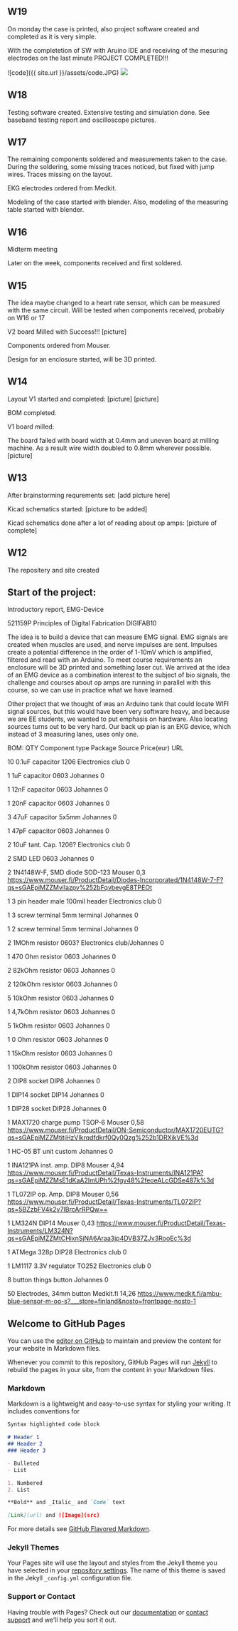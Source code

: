 ## W19

On monday the case is printed, also
project software created and completed as it is very simple. 

With the completetion of SW with Aruino IDE and receiving of the mesuring electrodes on the last minute
PROJECT COMPLETED!!!

![code]({{ site.url }}/assets/code.JPG)
<img src="{{ site.baseurl }}https://raw.githubusercontent.com/Demkku/EMG-Device/master/assets/code.JPG">

## W18

Testing software created. Extensive testing and simulation done. 
See baseband testing report and oscilloscope pictures.

## W17

The remaining components soldered and measurements taken to the case.
During the soldering, some missing traces noticed, but fixed with jump wires.
Traces missing on the layout.

EKG electrodes ordered from Medkit.

Modeling of the case started with blender.
Also, modeling of the measuring table started with blender.

## W16

Midterm meeting

Later on the week, components received and first soldered.

## W15

The idea maybe changed to a heart rate sensor, which can be measured with the same circuit. 
Will be tested when components received, probably on W16 or 17

V2 board Milled with Success!!!
[picture]

Components ordered from Mouser.

Design for an enclosure started, will be 3D printed.

## W14

Layout V1 started and completed:
[picture]
[picture]

BOM completed.

V1 board milled:

The board failed with board width at 0.4mm and uneven board at milling machine.
As a result wire width doubled to 0.8mm wherever possible.
[picture]


## W13

After brainstorming requrements set:
[add picture here]

Kicad schematics started:
[picture to be added]

Kicad schematics done after a lot of reading about op amps:
[picture of complete]


## W12

The repositery and site created

## Start of the project:

Introductory report, EMG-Device

521159P Principles of Digital Fabrication 
DIGIFAB10 

The idea is to build a device that can measure EMG signal. EMG signals are created when muscles are used, and nerve impulses are sent. Impulses create a potential difference in the order of 1-10mV which is amplified, filtered and read with an Arduino. To meet course requirements an enclosure will be 3D printed and something laser cut. We arrived at the idea of an EMG device as a combination interest to the subject of bio signals, the challenge and courses about op amps are running in parallel with this course, so we can use in practice what we have learned. 

Other project that we thought of was an Arduino tank that could locate WIFI signal sources, but this would have been very software heavy, and because we are EE students, we wanted to put emphasis on hardware. Also locating sources turns out to be very hard. Our back up plan is an EKG device, which instead of 3 measuring lanes, uses only one.

BOM:
QTY	Component type	Package	Source	Price(eur)	URL

10	0.1uF capacitor	1206	Electronics club	0	

1	1uF capacitor	0603	Johannes	0	

1	12nF capacitor	0603	Johannes	0	

1	20nF capacitor	0603	Johannes	0	

3	47uF capacitor	5x5mm	Johannes	0	

1	47pF capacitor	0603	Johannes	0	

2	10uF tant. Cap.	1206?	Electronics club	0	

2	SMD LED	0603	Johannes	0	

2	1N4148W-F, SMD diode	SOD-123	Mouser	0,3	https://www.mouser.fi/ProductDetail/Diodes-Incorporated/1N4148W-7-F?qs=sGAEpiMZZMvilazpv%252bFqvbevgE8TPEOt

1	3 pin header	male 100mil header	Electronics club	0	

1	3 screw terminal	5mm terminal	Johannes	0	

1	2 screw terminal	5mm terminal	Johannes	0	

2	1MOhm resistor	0603?	Electronics club/Johannes	0	

1	470 Ohm resistor	0603	Johannes	0	

2	82kOhm resistor	0603	Johannes	0	

2	120kOhm resistor	0603	Johannes	0	

5	10kOhm resistor	0603	Johannes	0	

1	4,7kOhm resistor	0603	Johannes	0	

5	1kOhm resistor	0603	Johannes	0	

1	0 Ohm resistor	0603	Johannes	0	

1	15kOhm resistor	0603	Johannes	0	

1	100kOhm resistor	0603	Johannes	0	

2	DIP8 socket	DIP8	Johannes	0	

1	DIP14 socket	DIP14	Johannes	0	

1	DIP28 socket	DIP28	Johannes	0	

1	MAX1720 charge pump	TSOP-6	Mouser	0,58	https://www.mouser.fi/ProductDetail/ON-Semiconductor/MAX1720EUTG?qs=sGAEpiMZZMtitjHzVIkrqdfdkrf0Qy0Qzg%252b1DRXikVE%3d

1	HC-05 BT unit	custom	Johannes	0	

1	INA121PA inst. amp.	DIP8	Mouser	4,94	https://www.mouser.fi/ProductDetail/Texas-Instruments/INA121PA?qs=sGAEpiMZZMsE1dKaA2ImUPh%2fgv48%2feoeALcGDSe487k%3d

1	TL072IP op. Amp.	DIP8	Mouser	0,56	https://www.mouser.fi/ProductDetail/Texas-Instruments/TL072IP?qs=5BZzbFV4k2v7IBrcArRPQw==

1	LM324N	DIP14	Mouser	0,43	https://www.mouser.fi/ProductDetail/Texas-Instruments/LM324N?qs=sGAEpiMZZMtCHixnSjNA6Araa3jp4DVB37ZJv3RooEc%3d

1	ATMega 328p	DIP28	Electronics club	0	

1	LM1117 3.3V regulator	TO252	Electronics club	0	

8	button things	button	Johannes	0	

50	Electrodes, 34mm	button	Medkit.fi	14,26	https://www.medkit.fi/ambu-blue-sensor-m-oo-s?___store=finland&nosto=frontpage-nosto-1


## Welcome to GitHub Pages

You can use the [editor on GitHub](https://github.com/Demkku/EMG-Device/edit/master/README.md) to maintain and preview the content for your website in Markdown files.

Whenever you commit to this repository, GitHub Pages will run [Jekyll](https://jekyllrb.com/) to rebuild the pages in your site, from the content in your Markdown files.

### Markdown

Markdown is a lightweight and easy-to-use syntax for styling your writing. It includes conventions for

```markdown
Syntax highlighted code block

# Header 1
## Header 2
### Header 3

- Bulleted
- List

1. Numbered
2. List

**Bold** and _Italic_ and `Code` text

[Link](url) and ![Image](src)
```

For more details see [GitHub Flavored Markdown](https://guides.github.com/features/mastering-markdown/).

### Jekyll Themes

Your Pages site will use the layout and styles from the Jekyll theme you have selected in your [repository settings](https://github.com/Demkku/EMG-Device/settings). The name of this theme is saved in the Jekyll `_config.yml` configuration file.

### Support or Contact

Having trouble with Pages? Check out our [documentation](https://help.github.com/categories/github-pages-basics/) or [contact support](https://github.com/contact) and we’ll help you sort it out.
